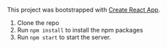 This project was bootstrapped with [Create React App](https://github.com/facebookincubator/create-react-app).

1) Clone the repo
2) Run `npm install` to install the npm packages
3) Run `npm start` to start the server.

